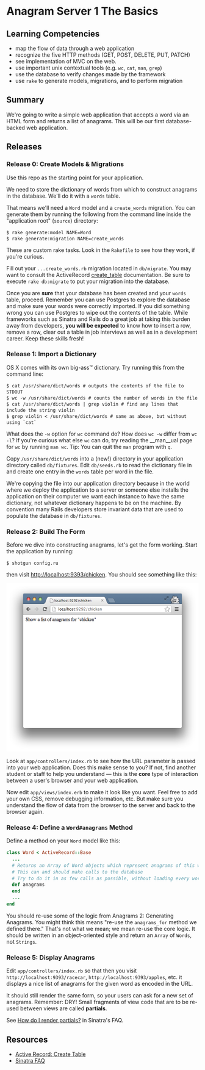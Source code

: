 # Anagram Server 1 The Basics

## Learning Competencies

* map the flow of data through a web application
* recognize the five HTTP methods (GET, POST, DELETE, PUT, PATCH)
* see implementation of MVC on the web.
* use important unix contextual tools (e.g. `wc`, `cat`, `man`, `grep`)
* use the database to verify changes made by the framework
* use `rake` to generate models, migrations, and to perform migration

## Summary

We're going to write a simple web application that accepts a word via an HTML
form and returns a list of anagrams.  This will be our first database-backed
web application.

## Releases

### Release 0: Create Models &amp; Migrations

Use this repo as the starting point for your application.

We need to store the dictionary of words from which to construct
anagrams in the database.  We'll do it with a `words` table.

That means we'll need a `Word` model and a `create_words` migration.  You can
generate them by running the following from the command line inside the
"application root" (`source`) directory:

```text
$ rake generate:model NAME=Word
$ rake generate:migration NAME=create_words
```

These are custom rake tasks.  Look in the `Rakefile` to see how they work, if you're curious.

Fill out your `...create_words.rb` migration located in `db/migrate`.  You may
want to consult the ActiveRecord [create_table][] documentation.  Be sure to
execute `rake db:migrate` to put your migration into the database.

Once you are **sure** that your database has been created and your `words`
table, proceed.  Remember you can use Postgres to explore the database and make
sure your words were correctly imported.  If you did something wrong you can
use Postgres to wipe out the contents of the table.  While frameworks such as
Sinatra and Rails do a great job at taking this burden away from developers,
**you will be expected** to know how to insert a row, remove a row, clear out a
table in job interviews as well as in a development career.  Keep these skills
fresh!

### Release 1: Import a Dictionary

OS X comes with its own big-ass&trade; dictionary.  Try running this from the
command line:

```text
$ cat /usr/share/dict/words # outputs the contents of the file to STDOUT
$ wc -w /usr/share/dict/words # counts the number of words in the file
$ cat /usr/share/dict/words | grep violin # find any lines that include the string violin
$ grep violin < /usr/share/dict/words # same as above, but without using `cat`
```

What does the `-w` option for `wc` command do? How does `wc -w` differ from
`wc -l`? If you're curious what else `wc` can do, try reading the __man__ual
page for `wc` by running `man wc`. Tip: You can quit the `man` program with
`q`.

Copy `/usr/share/dict/words` into a (new!) directory in your application
directory called `db/fixtures`.  Edit `db/seeds.rb` to read the dictionary file
in and create one entry in the `words` table per word in the file.

We're copying the file into our application directory because in the world
where we deploy the application to a server or someone else installs the
application on their computer we want each instance to have the same
dictionary, not whatever dictionary happens to be on the machine.  By
convention many Rails developers store invariant data that are used to populate
the database in `db/fixtures`.

### Release 2: Build The Form

Before we dive into constructing anagrams, let's get the form working.  Start
the application by running:

```text
$ shotgun config.ru
```
then visit [http://localhost:9393/chicken](http://localhost:9393/chicken).  You should see something like this:

<p style="text-align: center">
<img src="/screenshot.png">
</p>

Look at `app/controllers/index.rb` to see how the URL parameter is passed into
your web application.  Does this make sense to you?  If not, find another
student or staff to help you understand &mdash; this is the **core** type of
interaction between a user's browser and your web application.

Now edit `app/views/index.erb` to make it look like you want.  Feel free to add
your own CSS, remove debugging information, etc.  But make sure you understand
the flow of data from the browser to the server and back to the browser again.

### Release 4: Define a `Word#anagrams` Method

Define a method on your `Word` model like this:

```ruby
class Word < ActiveRecord::Base
  ...
  # Returns an Array of Word objects which represent anagrams of this word
  # This can and should make calls to the database
  # Try to do it in as few calls as possible, without loading every word into memory.  If you can't, that's ok.
  def anagrams
  end
  ...
end
```

You should re-use some of the logic from Anagrams 2: Generating Anagrams.  You
might think this means "re-use the `anagrams_for` method we defined there."
That's not what we mean; we mean re-use the core logic.  It should be written
in an object-oriented style and return an `Array` of `Words`, not `Strings`.

### Release 5: Display Anagrams

Edit `app/controllers/index.rb` so that then you visit
`http://localhost:9393/racecar`, `http://localhost:9393/apples`, etc. it
displays a nice list of anagrams for the given word as encoded in the URL.

It should still render the same form, so your users can ask for a new set of
anagrams.  Remember: DRY!  Small fragments of view code that are to be re-used
between views are called **partials**.

See [How do I render partials?][sinatra_partials] in
Sinatra's FAQ.

## Resources

* [Active Record: Create Table][create_table]
* [Sinatra FAQ][sinatra_partials]

[create_table]: http://api.rubyonrails.org/classes/ActiveRecord/ConnectionAdapters/SchemaStatements.html#method-i-create_table
[sinatra_partials]: http://www.sinatrarb.com/faq.html#partials
